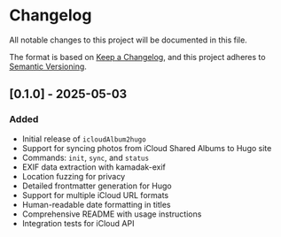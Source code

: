 # Changelog

All notable changes to this project will be documented in this file.

The format is based on [Keep a Changelog](https://keepachangelog.com/en/1.0.0/),
and this project adheres to [Semantic Versioning](https://semver.org/spec/v2.0.0.html).

## [0.1.0] - 2025-05-03

### Added
- Initial release of `icloudAlbum2hugo`
- Support for syncing photos from iCloud Shared Albums to Hugo site
- Commands: `init`, `sync`, and `status`
- EXIF data extraction with kamadak-exif
- Location fuzzing for privacy
- Detailed frontmatter generation for Hugo
- Support for multiple iCloud URL formats
- Human-readable date formatting in titles
- Comprehensive README with usage instructions
- Integration tests for iCloud API